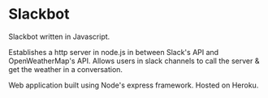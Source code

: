 # Slackbot

Slackbot written in Javascript. 

Establishes a http server in node.js in between Slack's API and OpenWeatherMap's API.
Allows users in slack channels to call the server & get the weather in a conversation.

Web application built using Node's express framework. Hosted on Heroku. 
